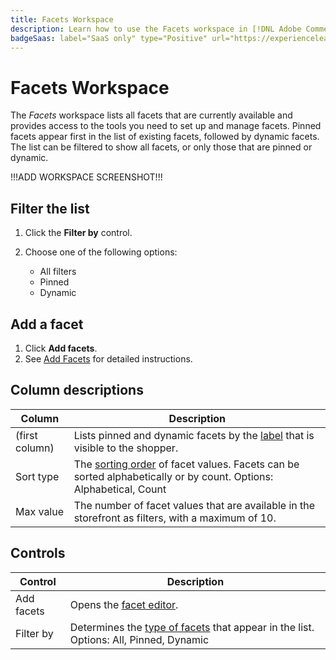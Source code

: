 ```yaml
---
title: Facets Workspace
description: Learn how to use the Facets workspace in [!DNL Adobe Commerce Optimizer].
badgeSaas: label="SaaS only" type="Positive" url="https://experienceleague.adobe.com/en/docs/commerce/user-guides/product-solutions" tooltip="Applies to Adobe Commerce as a Cloud Service and Adobe Commerce Optimizer projects only (Adobe-managed SaaS infrastructure)."
---
```

# Facets Workspace

The *Facets* workspace lists all facets that are currently available and provides access to the tools you need to set up and manage facets. Pinned facets appear first in the list of existing facets, followed by dynamic facets. The list can be filtered to show all facets, or only those that are pinned or dynamic.

!!!ADD WORKSPACE SCREENSHOT!!!

## Filter the list

1. Click the **Filter by** control.
1. Choose one of the following options:

   - All filters
   - Pinned
   - Dynamic

## Add a facet

1. Click **Add facets**. 
1. See [Add Facets](add.md) for detailed instructions.

## Column descriptions

| Column | Description |
|--- |--- |
| (first column) | Lists pinned and dynamic facets by the [label](type.md) that is visible to the shopper. |
| Sort type | The [sorting order](type.md) of facet values. Facets can be sorted alphabetically or by count. Options: Alphabetical, Count|
| Max value | The number of facet values that are available in the storefront as filters, with a maximum of 10. |

## Controls

| Control | Description |
|--- |--- |
| Add facets| Opens the [facet editor](add.md). |
| Filter by | Determines the [type of facets](type.md) that appear in the list. Options: All, Pinned, Dynamic |
